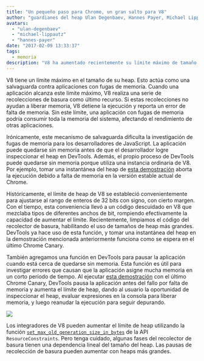 ```yaml
---
title: "Un pequeño paso para Chrome, un gran salto para V8"
author: "guardianes del heap Ulan Degenbaev, Hannes Payer, Michael Lippautz, y el guerrero de DevTools Alexey Kozyatinskiy"
avatars: 
  - "ulan-degenbaev"
  - "michael-lippautz"
  - "hannes-payer"
date: "2017-02-09 13:33:37"
tags: 
  - memoria
description: "V8 ha aumentado recientemente su límite máximo de tamaño de heap."
---
```

V8 tiene un límite máximo en el tamaño de su heap. Esto actúa como una salvaguarda contra aplicaciones con fugas de memoria. Cuando una aplicación alcanza este límite máximo, V8 realiza una serie de recolecciones de basura como último recurso. Si estas recolecciones no ayudan a liberar memoria, V8 detiene la ejecución y reporta un error de falta de memoria. Sin este límite, una aplicación con fugas de memoria podría consumir toda la memoria del sistema, afectando el rendimiento de otras aplicaciones.

<!--truncate-->
Irónicamente, este mecanismo de salvaguarda dificulta la investigación de fugas de memoria para los desarrolladores de JavaScript. La aplicación puede quedarse sin memoria antes de que el desarrollador logre inspeccionar el heap en DevTools. Además, el propio proceso de DevTools puede quedarse sin memoria porque utiliza una instancia ordinaria de V8. Por ejemplo, tomar una instantánea del heap de [esta demostración](https://ulan.github.io/misc/heap-snapshot-demo.html) aborta la ejecución debido a falta de memoria en la versión estable actual de Chrome.

Históricamente, el límite de heap de V8 se estableció convenientemente para ajustarse al rango de enteros de 32 bits con signo, con cierto margen. Con el tiempo, esta conveniencia llevó a un código descuidado en V8 que mezclaba tipos de diferentes anchos de bit, rompiendo efectivamente la capacidad de aumentar el límite. Recientemente, limpiamos el código del recolector de basura, habilitando el uso de tamaños de heap más grandes. DevTools ya hace uso de esta función, y tomar una instantánea del heap en la demostración mencionada anteriormente funciona como se espera en el último Chrome Canary.

También agregamos una función en DevTools para pausar la aplicación cuando está cerca de quedarse sin memoria. Esta función es útil para investigar errores que causan que la aplicación asigne mucha memoria en un corto período de tiempo. Al ejecutar [esta demostración](https://ulan.github.io/misc/oom.html) con el último Chrome Canary, DevTools pausa la aplicación antes del fallo por falta de memoria y aumenta el límite de heap, dando al usuario la oportunidad de inspeccionar el heap, evaluar expresiones en la consola para liberar memoria, y luego reanudar la ejecución para seguir depurando.

![](/_img/heap-size-limit/debugger.png)

Los integradores de V8 pueden aumentar el límite de heap utilizando la función [`set_max_old_generation_size_in_bytes`](https://codesearch.chromium.org/chromium/src/v8/include/v8-isolate.h?q=set_max_old_generation_size_in_bytes) de la API `ResourceConstraints`. Pero tenga cuidado, algunas fases del recolector de basura tienen una dependencia lineal del tamaño del heap. Las pausas de recolección de basura pueden aumentar con heaps más grandes.
